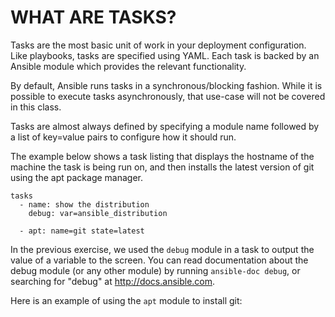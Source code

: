 # WHAT ARE TASKS?

Tasks are the most basic unit of work in your deployment configuration. Like
playbooks, tasks are specified using YAML. Each task is backed by an Ansible
module which provides the relevant functionality.

By default, Ansible runs tasks in a synchronous/blocking fashion. While it is
possible to execute tasks asynchronously, that use-case will not be covered in
this class.

Tasks are almost always defined by specifying a module name followed by a
list of key=value pairs to configure how it should run.

The example below shows a task listing that displays the hostname of the
machine the task is being run on, and then installs the latest version of
git using the apt package manager.

```
tasks
  - name: show the distribution
    debug: var=ansible_distribution

  - apt: name=git state=latest
```

In the previous exercise, we used the `debug` module in a task to output the
value of a variable to the screen. You can read documentation about the debug
module (or any other module) by running `ansible-doc debug`, or searching
for "debug" at http://docs.ansible.com.

Here is an example of using the `apt` module to install git:
